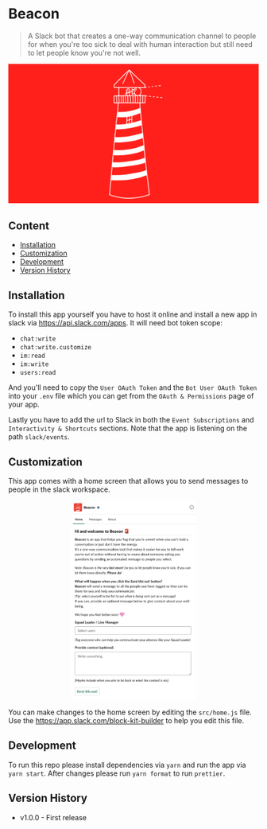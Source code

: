# Beacon

> A Slack bot that creates a one-way communication channel to people for when you're too sick to deal with human interaction but still need to let people know you're not well.

<p align="center">
	<img src="assets/beacon.svg" alt="A lighthouse with a person shininy a light on a red background.">
</p>

## Content

- [Installation](#installation)
- [Customization](#customization)
- [Development](#development)
- [Version History](#version-history)

## Installation

To install this app yourself you have to host it online and install a new app in slack via https://api.slack.com/apps.
It will need bot token scope:

- `chat:write`
- `chat:write.customize`
- `im:read`
- `im:write`
- `users:read`

And you'll need to copy the `User OAuth Token` and the `Bot User OAuth Token` into your `.env` file which you can get from the `OAuth & Permissions` page of your app.

Lastly you have to add the url to Slack in both the `Event Subscriptions` and `Interactivity & Shortcuts` sections. Note that the app is listening on the path `slack/events`.

## Customization

This app comes with a home screen that allows you to send messages to people in the slack workspace.

<p align="center">
	<img height="400" src="assets/screenshot.png" alt="The interface of Beacon.">
</p>

You can make changes to the home screen by editing the `src/home.js` file.
Use the https://app.slack.com/block-kit-builder to help you edit this file.

## Development

To run this repo please install dependencies via `yarn` and run the app via `yarn start`.
After changes please run `yarn format` to run `prettier`.

## Version History

- v1.0.0 - First release

